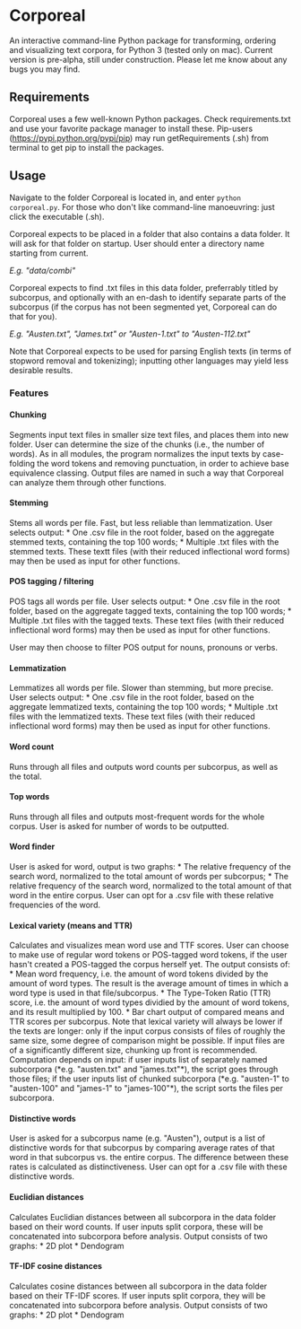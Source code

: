 Corporeal
========================

An interactive command-line Python package for transforming, ordering and visualizing text corpora, for Python 3 (tested only on mac). Current version is pre-alpha, still under construction. Please let me know about any bugs you may find.


<h2> Requirements </h2>

Corporeal uses a few well-known Python packages. Check requirements.txt and use your favorite package manager to install these. Pip-users (https://pypi.python.org/pypi/pip) may run getRequirements (.sh) from terminal to get pip to install the packages.


<h2> Usage </h2>
 
Navigate to the folder Corporeal is located in, and enter `python corporeal.py`. For those who don't like command-line manoeuvring: just click the executable (.sh). 

Corporeal expects to be placed in a folder that also contains a data folder. It will ask for that folder on startup. User should enter a directory name starting from current.

*E.g. "data/combi"*

Corporeal expects to find .txt files in this data folder, preferrably titled by subcorpus, and optionally with an en-dash to identify separate parts of the subcorpus (if the corpus has not been segmented yet, Corporeal can do that for you).

*E.g. "Austen.txt", "James.txt" or "Austen-1.txt" to "Austen-112.txt"*

Note that Corporeal expects to be used for parsing English texts (in terms of  stopword removal and tokenizing); inputting other languages may yield less desirable results.


<h3> Features </h3>

<h4>Chunking</h4>
Segments input text files in smaller size text files, and places them into new folder. User can determine the size of the chunks (i.e., the number of words). As in all modules, the program normalizes the input texts by case-folding the word tokens and removing punctuation, in order to achieve base equivalence classing. Output files are named in such a way that Corporeal can analyze them through other functions.

<h4>Stemming</h4>
Stems all words per file. Fast, but less reliable than lemmatization. User selects output: 
* One .csv file in the root folder, based on the aggregate stemmed texts, containing the top 100 words; 
* Multiple .txt files with the stemmed texts. These textt files (with their reduced inflectional word forms) may then be used as input for other functions. 

<h4>POS tagging / filtering</h4>
POS tags all words per file. User selects output:
* One .csv file in the root folder, based on the aggregate tagged texts, containing the top 100 words; 
* Multiple .txt files with the tagged texts. These text files (with their reduced inflectional word forms) may then be used as input for other functions. 

User may then choose to filter POS output for nouns, pronouns or verbs.

<h4>Lemmatization</h4>
Lemmatizes all words per file. Slower than stemming, but more precise. User selects output:
* One .csv file in the root folder, based on the aggregate lemmatized texts, containing the top 100 words; 
* Multiple .txt files with the lemmatized texts. These text files (with their reduced inflectional word forms) may then be used as input for other functions. 

<h4>Word count</h4>
Runs through all files and outputs word counts per subcorpus, as well as the total.

<h4>Top words</h4>
Runs through all files and outputs most-frequent words for the whole corpus. User is asked for number of words to be outputted.

<h4>Word finder</h4>
User is asked for word, output is two graphs:
* The relative frequency of the search word, normalized to the total amount of words per subcorpus;
* The relative frequency of the search word, normalized to the total amount of that word in the entire corpus.
User can opt for a .csv file with these relative frequencies of the word. 

<h4>Lexical variety (means and TTR)</h4>
Calculates and visualizes mean word use and TTF scores. User can choose to make use of regular word tokens or POS-tagged word tokens, if the user hasn't created a POS-tagged the corpus herself yet. The output consists of:
* Mean word frequency, i.e. the amount of word tokens divided by the amount of word types. The result is the average amount of times in which a word type is used in that file/subcorpus.
* The Type-Token Ratio (TTR) score, i.e. the amount of word types dividied by the amount of word tokens, and its result multiplied by 100.
* Bar chart output of compared means and TTR scores per subcorpus. 
Note that lexical variety will always be lower if the texts are longer: only if the input corpus consists of files of roughly the same size, some degree of comparison might be possible. If input files are of a significantly different size, chunking up front is recommended.
Computation depends on input: if user inputs list of separately named subcorpora (*e.g. "austen.txt" and "james.txt"*), the script goes through those files; if the user inputs list of chunked subcorpora (*e.g. "austen-1" to "austen-100" and "james-1" to "james-100"*), the script sorts the files per subcorpora.

<h4>Distinctive words</h4>
User is asked for a subcorpus name (e.g. "Austen"), output is a list of distinctive words for that subcorpus by comparing average rates of that word in that subcorpus vs. the entire corpus. The difference between these rates is calculated as distinctiveness. User can opt for a .csv file with these distinctive words. 

<h4>Euclidian distances</h4>
Calculates Euclidian distances between all subcorpora in the data folder based on their word counts. If user inputs split corpora, these will be concatenated into subcorpora before analysis. Output consists of two graphs:
* 2D plot
* Dendogram

<h4>TF-IDF cosine distances</h4>
Calculates cosine distances between all subcorpora in the data folder based on their TF-IDF scores. If user inputs split corpora, they will be concatenated into subcorpora before analysis. Output consists of two graphs:
* 2D plot
* Dendogram